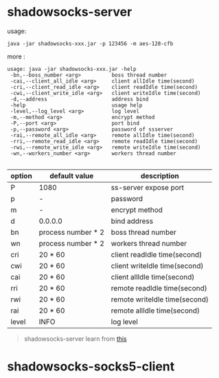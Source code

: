 # shadowsocks-server
usage:
```
java -jar shadowsocks-xxx.jar -p 123456 -m aes-128-cfb 
```

more :
```
usage: java -jar shadowsocks-xxx.jar -help
 -bn,--boss_number <arg>          boss thread number
 -cai,--client_all_idle <arg>     client allIdle time(second)
 -cri,--client_read_idle <arg>    client readIdle time(second)
 -cwi,--client_write_idle <arg>   client writeIdle time(second)
 -d,--address                     address bind
 -help                            usage help
 -level,--log_level <arg>         log level
 -m,--method <arg>                encrypt method
 -P,--port <arg>                  port bind
 -p,--password <arg>              password of ssserver
 -rai,--remote_all_idle <arg>     remote allIdle time(second)
 -rri,--remote_read_idle <arg>    remote readIdle time(second)
 -rwi,--remote_write_idle <arg>   remote writeIdle time(second)
 -wn,--workers_number <arg>       workers thread number
 
```
option |  default value| description |
---|---|---
P | 1080 | ss-server expose port
p | - | password
m | - | encrypt method
d | 0.0.0.0 | bind address
bn | process number * 2 | boss thread number
wn | process number * 2 | workers thread number
cri | 20 * 60 | client readIdle time(second)
cwi | 20 * 60 | client writeIdle time(second)
cai | 20 * 60 | client allIdle time(second)
rri | 20 * 60 | remote readIdle time(second)
rwi | 20 * 60 | remote writeIdle time(second)
rai | 20 * 60 | remote allIdle time(second)
level | INFO | log level




> shadowsocks-server learn from [this](https://github.com/TongxiJi/shadowsocks-java)

# shadowsocks-socks5-client
